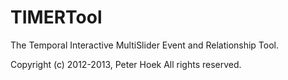 # TIMERTool
The Temporal Interactive MultiSlider Event and Relationship Tool.

Copyright (c) 2012-2013, Peter Hoek
All rights reserved.
